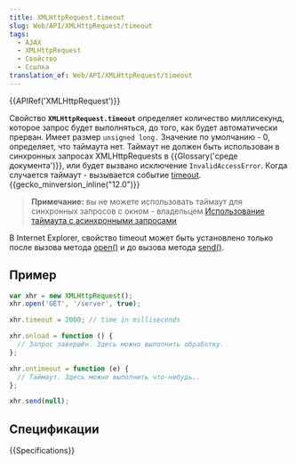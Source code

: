 ```yaml
---
title: XMLHttpRequest.timeout
slug: Web/API/XMLHttpRequest/timeout
tags:
  - AJAX
  - XMLHttpRequest
  - Свойство
  - Ссылка
translation_of: Web/API/XMLHttpRequest/timeout
---
```


{{APIRef('XMLHttpRequest')}}

Свойство **`XMLHttpRequest.timeout`** определяет количество миллисекунд, которое запрос будет выполняться, до того, как будет автоматически прерван. Имеет размер `unsigned long.` Значение по умолчанию - 0, определяет, что таймаута нет. Таймаут не должен быть использован в синхронных запросах XMLHttpRequests в {{Glossary('среде документа')}}, или будет вызвано исключение `InvalidAccessError`. Когда случается таймаут - вызывается событие [timeout](/ru/docs/Web/Events/timeout). {{gecko_minversion_inline("12.0")}}

> **Примечание:** вы не можете использовать таймаут для синхронных запросов с окном - владельцем.[Использование таймаута с асинхронными запросами](/ru/docs/Web/API/XMLHttpRequest/Synchronous_and_Asynchronous_Requests#Example_using_a_timeout)

В Internet Explorer, свойство timeout может быть установлено только после вызова метода [open()](/ru/docs/Web/API/XMLHttpRequest/open) и до вызова метода [send()](/ru/docs/Web/API/XMLHttpRequest/send).

## Пример

```js
var xhr = new XMLHttpRequest();
xhr.open('GET', '/server', true);

xhr.timeout = 2000; // time in milliseconds

xhr.onload = function () {
  // Запрос завершён. Здесь можно выполнить обработку.
};

xhr.ontimeout = function (e) {
  // Таймаут. Здесь можно выполнить что-нибудь..
};

xhr.send(null);
```

## Спецификации

{{Specifications}}
